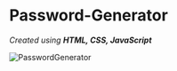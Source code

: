 # Password-Generator
_Created using **HTML, CSS, JavaScript**_

![PasswordGenerator](https://user-images.githubusercontent.com/90311912/187079386-f2f6d6da-e445-456a-8182-496916d6422a.png)
